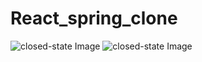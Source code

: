 # React_spring_clone
<img src='https://i.pinimg.com/236x/f1/9e/b8/f19eb82ad25f55509c41ab7efdd44278.jpg' alt='closed-state Image' />
<img src={require('./Images/close-button.png')} alt='closed-state Image' />

